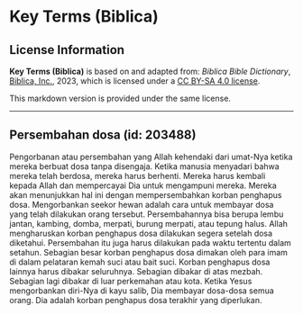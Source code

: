 # Key Terms (Biblica)

## License Information

**Key Terms (Biblica)** is based on and adapted from: _Biblica Bible Dictionary_, [Biblica, Inc.](https://www.biblica.com/), 2023, which is licensed under a [CC BY-SA 4.0 license](https://creativecommons.org/licenses/by-sa/4.0/legalcode.en).

This markdown version is provided under the same license.



--------------------------------

## Persembahan dosa (id: 203488)

Pengorbanan atau persembahan yang Allah kehendaki dari umat\-Nya ketika mereka berbuat dosa tanpa disengaja. Ketika manusia menyadari bahwa mereka telah berdosa, mereka harus berhenti. Mereka harus kembali kepada Allah dan mempercayai Dia untuk mengampuni mereka. Mereka akan menunjukkan hal ini dengan mempersembahkan korban penghapus dosa. Mengorbankan seekor hewan adalah cara untuk membayar dosa yang telah dilakukan orang tersebut. Persembahannya bisa berupa lembu jantan, kambing, domba, merpati, burung merpati, atau tepung halus. Allah mengharuskan korban penghapus dosa dilakukan segera setelah dosa diketahui. Persembahan itu juga harus dilakukan pada waktu tertentu dalam setahun. Sebagian besar korban penghapus dosa dimakan oleh para imam di dalam pelataran kemah suci atau bait suci. Korban penghapus dosa lainnya harus dibakar seluruhnya. Sebagian dibakar di atas mezbah. Sebagian lagi dibakar di luar perkemahan atau kota. Ketika Yesus mengorbankan diri\-Nya di kayu salib, Dia membayar dosa\-dosa semua orang. Dia adalah korban penghapus dosa terakhir yang diperlukan.


